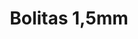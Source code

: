 ---
title: Bolitas 1,5mm
date: 
draft: false

# descripcion
description : Bolitas de plata

materials: Plata 925

color: 

dimensions: 1,5 mm

code: 01-20-0792

type: "Aros"

categories: []

price: $1.280,00

price_eftvo: $1.084,50

# Images
# first image will be shown in the product page
images:
  # - image: "images/path_to_image"
  # La ubicacion de las imagenes es imagenes/Aros/Aros.Solo Plata/01-20-0792-bolitas-1,5mm
  - image: "./images/aros/solo_plata/01-20-0792-bolitas-1,5mm_a.jpg"
  - image: "./images/aros/solo_plata/01-20-0792-bolitas-1,5mm_b.jpg"
---